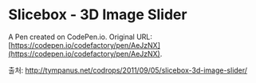 # Slicebox - 3D Image Slider

A Pen created on CodePen.io. Original URL: [https://codepen.io/codefactory/pen/AeJzNX](https://codepen.io/codefactory/pen/AeJzNX).

출처: http://tympanus.net/codrops/2011/09/05/slicebox-3d-image-slider/